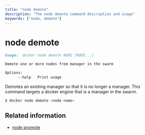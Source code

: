 ```yaml
---
title: "node demote"
description: "The node demote command description and usage"
keywords: ["node, demote"]
---
```


<!-- This file is maintained within the docker/docker Github
     repository at https://github.com/docker/docker/. Make all
     pull requests against that repo. If you see this file in
     another repository, consider it read-only there, as it will
     periodically be overwritten by the definitive file. Pull
     requests which include edits to this file in other repositories
     will be rejected.
-->

# node demote

```markdown
Usage:  docker node demote NODE [NODE...]

Demote one or more nodes from manager in the swarm

Options:
      --help   Print usage

```

Demotes an existing manager so that it is no longer a manager. This command targets a docker engine that is a manager in the swarm.


```bash
$ docker node demote <node name>
```

## Related information

* [node promote](node_promote.md)
